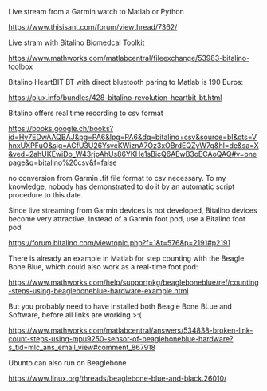 Live stream from a Garmin watch to Matlab or Python

https://www.thisisant.com/forum/viewthread/7362/

Live stram with Bitalino Biomedcal Toolkit 

https://www.mathworks.com/matlabcentral/fileexchange/53983-bitalino-toolbox

Bitalino HeartBIT BT with direct bluetooth paring to Matlab is 190 Euros:

https://plux.info/bundles/428-bitalino-revolution-heartbit-bt.html

Bitalino offers real time recording to csv format

https://books.google.ch/books?id=Hy7EDwAAQBAJ&pg=PA6&lpg=PA6&dq=bitalino+csv&source=bl&ots=VhnxUXPFuO&sig=ACfU3U26YsvcKWiznA7Oz3xOBrdEQZyW7g&hl=de&sa=X&ved=2ahUKEwiDo_W43rjpAhUs86YKHe1sBicQ6AEwB3oECAoQAQ#v=onepage&q=bitalino%20csv&f=false

no conversion from Garmin .fit file format to csv necessary. To my knowledge, nobody has demonstrated to do it by an automatic script procedure to this date.

Since live streaming from Garmin devices is not developed, Bitalino devices become very attractive. Instead of a Garmin foot pod, use a Bitalino foot pod

https://forum.bitalino.com/viewtopic.php?f=1&t=576&p=2191#p2191

There is already an example in Matlab for step counting with the Beagle Bone Blue, which could also work as a real-time foot pod:

https://www.mathworks.com/help/supportpkg/beagleboneblue/ref/counting-steps-using-beagleboneblue-hardware-example.html

But you probably need to have installed both Beagle Bone BLue and Software, before all links are working >:(

https://www.mathworks.com/matlabcentral/answers/534838-broken-link-count-steps-using-mpu9250-sensor-of-beagleboneblue-hardware?s_tid=mlc_ans_email_view#comment_867918

Ubunto can also run on Beaglebone 

https://www.linux.org/threads/beaglebone-blue-and-black.26010/
